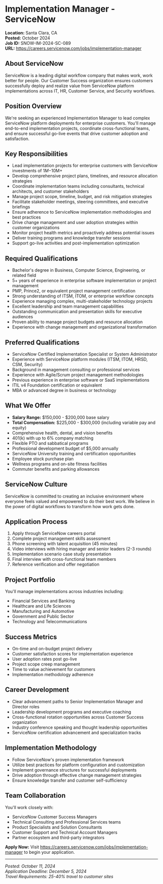 # Implementation Manager - ServiceNow
**Location:** Santa Clara, CA  
**Posted:** October 2024  
**Job ID:** SNOW-IM-2024-SC-089  
**URL:** https://careers.servicenow.com/jobs/implementation-manager

## About ServiceNow
ServiceNow is a leading digital workflow company that makes work, work better for people. Our Customer Success organization ensures customers successfully deploy and realize value from ServiceNow platform implementations across IT, HR, Customer Service, and Security workflows.

## Position Overview
We're seeking an experienced Implementation Manager to lead complex ServiceNow platform deployments for enterprise customers. You'll manage end-to-end implementation projects, coordinate cross-functional teams, and ensure successful go-live events that drive customer adoption and satisfaction.

## Key Responsibilities
- Lead implementation projects for enterprise customers with ServiceNow investments of $1M-$10M+
- Develop comprehensive project plans, timelines, and resource allocation strategies
- Coordinate implementation teams including consultants, technical architects, and customer stakeholders
- Manage project scope, timeline, budget, and risk mitigation strategies
- Facilitate stakeholder meetings, steering committees, and executive briefings
- Ensure adherence to ServiceNow implementation methodologies and best practices
- Drive change management and user adoption strategies within customer organizations
- Monitor project health metrics and proactively address potential issues
- Deliver training programs and knowledge transfer sessions
- Support go-live activities and post-implementation optimization

## Required Qualifications
- Bachelor's degree in Business, Computer Science, Engineering, or related field
- 5+ years of experience in enterprise software implementation or project management
- PMP, Prince2, or equivalent project management certification
- Strong understanding of ITSM, ITOM, or enterprise workflow concepts
- Experience managing complex, multi-stakeholder technology projects
- Excellent leadership and team management capabilities
- Outstanding communication and presentation skills for executive audiences
- Proven ability to manage project budgets and resource allocation
- Experience with change management and organizational transformation

## Preferred Qualifications
- ServiceNow Certified Implementation Specialist or System Administrator
- Experience with ServiceNow platform modules (ITSM, ITOM, HRSD, CSM, Security)
- Background in management consulting or professional services
- Experience with Agile/Scrum project management methodologies
- Previous experience in enterprise software or SaaS implementations
- ITIL v4 Foundation certification or equivalent
- MBA or advanced degree in business or technology

## What We Offer
- **Salary Range:** $150,000 - $200,000 base salary
- **Total Compensation:** $225,000 - $300,000 (including variable pay and equity)
- Comprehensive health, dental, and vision benefits
- 401(k) with up to 6% company matching
- Flexible PTO and sabbatical programs
- Professional development budget of $5,000 annually
- ServiceNow University training and certification opportunities
- Employee stock purchase plan
- Wellness programs and on-site fitness facilities
- Commuter benefits and parking allowances

## ServiceNow Culture
ServiceNow is committed to creating an inclusive environment where everyone feels valued and empowered to do their best work. We believe in the power of digital workflows to transform how work gets done.

## Application Process
1. Apply through ServiceNow careers portal
2. Complete project management skills assessment
3. Phone screening with talent acquisition (45 minutes)
4. Video interviews with hiring manager and senior leaders (2-3 rounds)
5. Implementation scenario case study presentation
6. Final interview with cross-functional team members
7. Reference verification and offer negotiation

## Project Portfolio
You'll manage implementations across industries including:
- Financial Services and Banking
- Healthcare and Life Sciences
- Manufacturing and Automotive
- Government and Public Sector
- Technology and Telecommunications

## Success Metrics
- On-time and on-budget project delivery
- Customer satisfaction scores for implementation experience
- User adoption rates post go-live
- Project scope creep management
- Time to value achievement for customers
- Implementation methodology adherence

## Career Development
- Clear advancement paths to Senior Implementation Manager and Director roles
- Leadership development programs and executive coaching
- Cross-functional rotation opportunities across Customer Success organization
- Industry conference speaking and thought leadership opportunities
- ServiceNow certification advancement and specialization tracks

## Implementation Methodology
- Follow ServiceNow's proven implementation framework
- Utilize best practices for platform configuration and customization
- Implement governance structures for successful deployments
- Drive adoption through effective change management strategies
- Ensure knowledge transfer and customer self-sufficiency

## Team Collaboration
You'll work closely with:
- ServiceNow Customer Success Managers
- Technical Consulting and Professional Services teams
- Product Specialists and Solution Consultants
- Customer Support and Technical Account Managers
- Partner ecosystem and third-party integrators

**Apply Now:** Visit https://careers.servicenow.com/jobs/implementation-manager to begin your application.

---
*Posted: October 11, 2024*  
*Application Deadline: December 5, 2024*  
*Travel Requirements: 25-40% travel to customer sites*